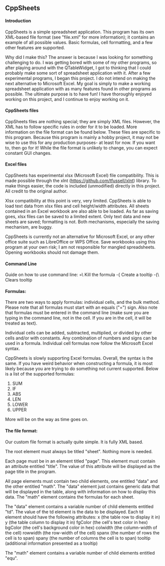 ## CppSheets

#### Introduction
CppSheets is a simple spreadsheet application. This program has its own XML-based file format (see "file.xml" for more information); it contains an example of all possible values. Basic formulas, cell formatting, and a few other features are supported.

Why did I make this? The answer is because I was looking for something challenging to do. I was getting bored with some of my other programs, so after playing around with the QTableWidget, I got to thinking that I could probably make some sort of spreadsheet application with it. After a few experimental programs, I began this project. I do not intend on making the next alternative to Microsoft Excel. My goal is simply to make a working spreadsheet application with as many features found in other programs as possible. The ultimate purpose is to have fun! I have thoroughly enjoyed working on this project, and I continue to enjoy working on it.

#### CppSheets files
CppSheets files are nothing special; they are simply XML files. However, the XML has to follow specific rules in order for it to be loaded. More information on the file format can be found below. These files are specific to this program. Because this program is mainly a hobby project, it may not be wise to use this for any production purposes- at least for now. If you want to, then go for it! While the file format is unlikely to change, you can expect constant GUI changes.

#### Excel files
CppSheets has experimental xlsx (Microsoft Excel) file compatibility. This is made possible through the xlnt (https://github.com/tfussell/xlnt) library. To make things easier, the code is included (unmodified) directly in this project. All credit to the original author.

Xlsx compatibility at this point is very, very limited. CppSheets is able to load text data from xlsx files and cell height/width attributes. All sheets contained in an Excel workbook are also able to be loaded. As far as saving goes, xlsx files can be saved to a limited extent. Only text data and new sheets are saved; formatting is not. Both mechanisms, especially the saving mechanism, are buggy.

CppSheets is currently not an alternative for Microsoft Excel, or any other office suite such as LibreOffice or WPS Office. Save workbooks using this program at your own risk; I am not responsible for mangled spreadsheets. Opening workbooks should not damage them.

#### Command Line
Guide on how to use command line:
=\				Kill the formula
-{				Create a tooltip
-{\				Clears tooltip

#### Formulas:
There are two ways to apply formulas: individual cells, and the bulk method. Please note that all formulas must start with an equals ("=") sign. Also note that formulas must be entered in the command line (make sure you are typing in the command line, not in the cell. If you are in the cell, it will be treated as text). 

Individual cells can be added, subtracted, multiplied, or divided by other cells and/or with constants. Any combination of numbers and signs can be used in a formula. Individual cell formulas now follow the Microsoft Excel syntax.

CppSheets is slowly supporting Excel formulas. Overall, the syntax is the same. If you have weird behavior when constructing a formula, it is most likely because you are trying to do something not current supported. Below is a list of the supported formulas:   
1. SUM   
2. IF   
3. ABS   
4. LEN   
5. LOWER   
6. UPPER   

More will be on the way as time goes on.

#### The file format:
Our custom file format is actually quite simple. It is fully XML based. 

The root element must always be titled "sheet". Nothing more is needed.

Each page must be in an element titled "page". This element must contain an attribute entitled "title". The value of this attribute will be displayed as the page title in the program.

All page elements must contain two child elements, one entitled "data" and the other entitled "math". The "data" element just contains generic data that will be displayed in the table, along with information on how to display this data. The "math" element contains the formulas for each sheet.

The "data" element contains a variable number of child elements entitled "td". The value of the td element is the data to be displayed. Each td element should have the following attributes:
x 			(the table row to display it in)
y 			(the table column to display it in)
fgColor		(the cell's text color in hex)
bgColor		(the cell's background color in hex)
colwidth	(the column-width of the cell)
rowwidth	(the row-width of the cell)
spanx		(the number of rows the cell is to span)
spany		(the number of columns the cell is to span)
tooltip		(additional information presented as a tooltip)

The "math" element contains a variable number of child elements entitled "equ".
